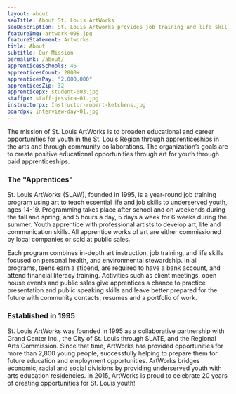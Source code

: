 ```yaml
---
layout: about
seoTitle: About St. Louis ArtWorks
seoDescription: St. Louis Artworks provides job training and life skills education to young St. Louis creatives.
featureImg: artwork-008.jpg
featureStatement: Artworks.
title: About
subtitle: Our Mission
permalink: /about/
apprenticesSchools: 46
apprenticesCount: 2800+
apprenticesPay: "2,000,000"
apprenticesZip: 32
apprenticepx: student-003.jpg
staffpx: staff-jessica-01.jpg
instructorpx: Instructor-robert-ketchens.jpg
boardpx: interview-day-01.jpg
---
```


The mission of St. Louis ArtWorks is to broaden educational and career opportunities for youth in the St. Louis Region through apprenticeships in the arts and through community collaborations. The organization&rsquo;s goals are to create positive educational opportunities through art for youth through paid apprenticeships.

### The &quot;Apprentices&quot;

St. Louis ArtWorks (SLAW), founded in 1995, is a year-round job training program using art to teach essential life and job skills to underserved youth, ages 14-19. Programming takes place after school and on weekends during the fall and spring, and 5 hours a day, 5 days a week for 6 weeks during the summer. Youth apprentice with professional artists to develop art, life and communication skills. All apprentice works of art are either commissioned by local companies or sold at public sales.

Each program combines in-depth art instruction, job training, and life skills focused on personal health, and environmental stewardship. In all programs, teens earn a stipend, are required to have a bank account, and attend financial literacy training. Activities such as client meetings, open house events and public sales give apprentices a chance to practice presentation and public speaking skills and leave better prepared for the future with community contacts, resumes and a portfolio of work.

### Established in 1995

St. Louis ArtWorks was founded in 1995 as a collaborative partnership with Grand Center Inc., the City of St. Louis through SLATE, and the Regional Arts Commission. Since that time, ArtWorks has provided opportunities for more than 2,800 young people, successfully helping to prepare them for future education and employment opportunities. ArtWorks bridges economic, racial and social divisions by providing underserved youth with arts education residencies. In 2015, ArtWorks is proud to celebrate 20 years of creating opportunities for St. Louis youth!